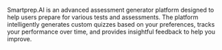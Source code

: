 Smartprep.AI is an advanced assessment generator platform designed to help users prepare for various tests and assessments. The platform intelligently generates custom quizzes based on your preferences, tracks your performance over time, and provides insightful feedback to help you improve.
